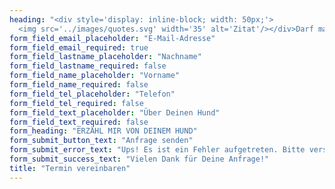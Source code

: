 ```yaml
---
heading: "<div style='display: inline-block; width: 50px;'>
  <img src='../images/quotes.svg' width='35' alt='Zitat'/></div>Darf mal <span>schnuppern?</span>"
form_field_email_placeholder: "E-Mail-Adresse"
form_field_email_required: true
form_field_lastname_placeholder: "Nachname"
form_field_lastname_required: false
form_field_name_placeholder: "Vorname"
form_field_name_required: false
form_field_tel_placeholder: "Telefon"
form_field_tel_required: false
form_field_text_placeholder: "Über Deinen Hund"
form_field_text_required: false
form_heading: "ERZÄHL MIR VON DEINEM HUND"
form_submit_button_text: "Anfrage senden"
form_submit_error_text: "Ups! Es ist ein Fehler aufgetreten. Bitte versuche es später noch einmal."
form_submit_success_text: "Vielen Dank für Deine Anfrage!"
title: "Termin vereinbaren"
---
```

